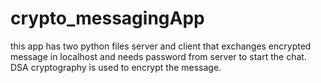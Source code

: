 # crypto_messagingApp
this app has two python files server and client that exchanges encrypted message in localhost and needs password from server to start the chat. DSA cryptography is used to encrypt the message. 
